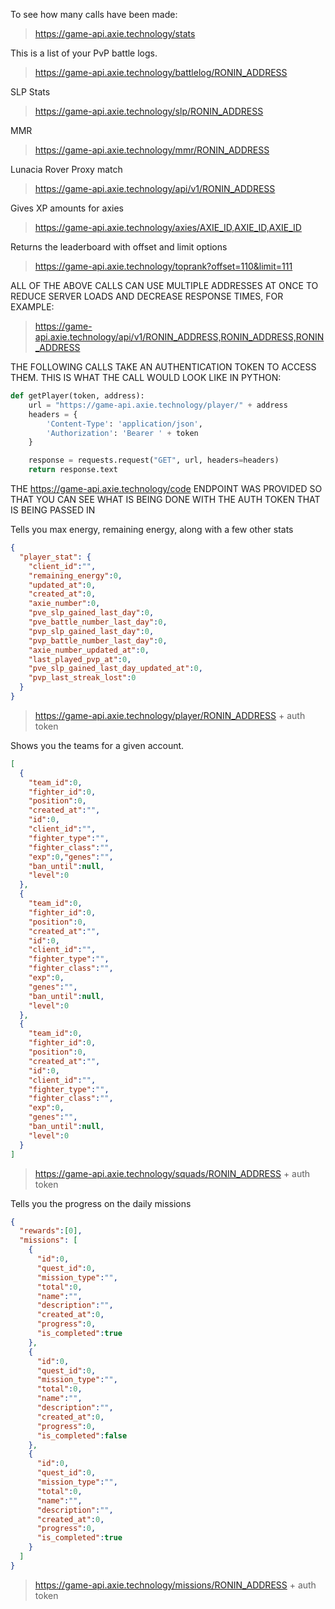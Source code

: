 To see how many calls have been made:
> https://game-api.axie.technology/stats

This is a list of your PvP battle logs.
> https://game-api.axie.technology/battlelog/RONIN_ADDRESS

SLP Stats
> https://game-api.axie.technology/slp/RONIN_ADDRESS

MMR
> https://game-api.axie.technology/mmr/RONIN_ADDRESS

Lunacia Rover Proxy match
> https://game-api.axie.technology/api/v1/RONIN_ADDRESS

Gives XP amounts for axies
> https://game-api.axie.technology/axies/AXIE_ID,AXIE_ID,AXIE_ID

Returns the leaderboard with offset and limit options
> https://game-api.axie.technology/toprank?offset=110&limit=111

ALL OF THE ABOVE CALLS CAN USE MULTIPLE ADDRESSES AT ONCE TO REDUCE SERVER LOADS AND DECREASE RESPONSE TIMES, FOR EXAMPLE:
> https://game-api.axie.technology/api/v1/RONIN_ADDRESS,RONIN_ADDRESS,RONIN_ADDRESS

THE FOLLOWING CALLS TAKE AN AUTHENTICATION TOKEN TO ACCESS THEM. THIS IS WHAT THE CALL WOULD LOOK LIKE IN PYTHON:

```python
def getPlayer(token, address):
    url = "https://game-api.axie.technology/player/" + address
    headers = {
        'Content-Type': 'application/json',
        'Authorization': 'Bearer ' + token
    }

    response = requests.request("GET", url, headers=headers)
    return response.text
```

THE https://game-api.axie.technology/code ENDPOINT WAS PROVIDED SO THAT YOU CAN SEE WHAT IS BEING DONE WITH THE AUTH TOKEN THAT IS BEING PASSED IN

Tells you max energy, remaining energy, along with a few other stats
```json
{
  "player_stat": {
    "client_id":"",
    "remaining_energy":0,
    "updated_at":0,
    "created_at":0,
    "axie_number":0,
    "pve_slp_gained_last_day":0,
    "pve_battle_number_last_day":0,
    "pvp_slp_gained_last_day":0,
    "pvp_battle_number_last_day":0,
    "axie_number_updated_at":0,
    "last_played_pvp_at":0,
    "pve_slp_gained_last_day_updated_at":0,
    "pvp_last_streak_lost":0
  }
}
```
> https://game-api.axie.technology/player/RONIN_ADDRESS + auth token

Shows you the teams for a given account.
```json
[
  {
    "team_id":0,
    "fighter_id":0,
    "position":0,
    "created_at":"",
    "id":0,
    "client_id":"",
    "fighter_type":"",
    "fighter_class":"",
    "exp":0,"genes":"",
    "ban_until":null,
    "level":0
  },
  {
    "team_id":0,
    "fighter_id":0,
    "position":0,
    "created_at":"",
    "id":0,
    "client_id":"",
    "fighter_type":"",
    "fighter_class":"",
    "exp":0,
    "genes":"",
    "ban_until":null,
    "level":0
  },
  {
    "team_id":0,
    "fighter_id":0,
    "position":0,
    "created_at":"",
    "id":0,
    "client_id":"",
    "fighter_type":"",
    "fighter_class":"",
    "exp":0,
    "genes":"",
    "ban_until":null,
    "level":0
  }
]
```

> https://game-api.axie.technology/squads/RONIN_ADDRESS + auth token

Tells you the progress on the daily missions
```json
{
  "rewards":[0],
  "missions": [
    {
      "id":0,
      "quest_id":0,
      "mission_type":"",
      "total":0,
      "name":"",
      "description":"",
      "created_at":0,
      "progress":0,
      "is_completed":true
    },
    {
      "id":0,
      "quest_id":0,
      "mission_type":"",
      "total":0,
      "name":"",
      "description":"",
      "created_at":0,
      "progress":0,
      "is_completed":false
    },
    {
      "id":0,
      "quest_id":0,
      "mission_type":"",
      "total":0,
      "name":"",
      "description":"",
      "created_at":0,
      "progress":0,
      "is_completed":true
    }
  ]
}
```
> https://game-api.axie.technology/missions/RONIN_ADDRESS + auth token 
